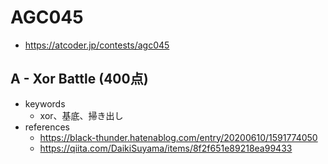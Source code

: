# AGC045
* https://atcoder.jp/contests/agc045


## A - Xor Battle (400点)
* keywords
  - xor、基底、掃き出し
* references
  - https://black-thunder.hatenablog.com/entry/20200610/1591774050
  - https://qiita.com/DaikiSuyama/items/8f2f651e89218ea99433

